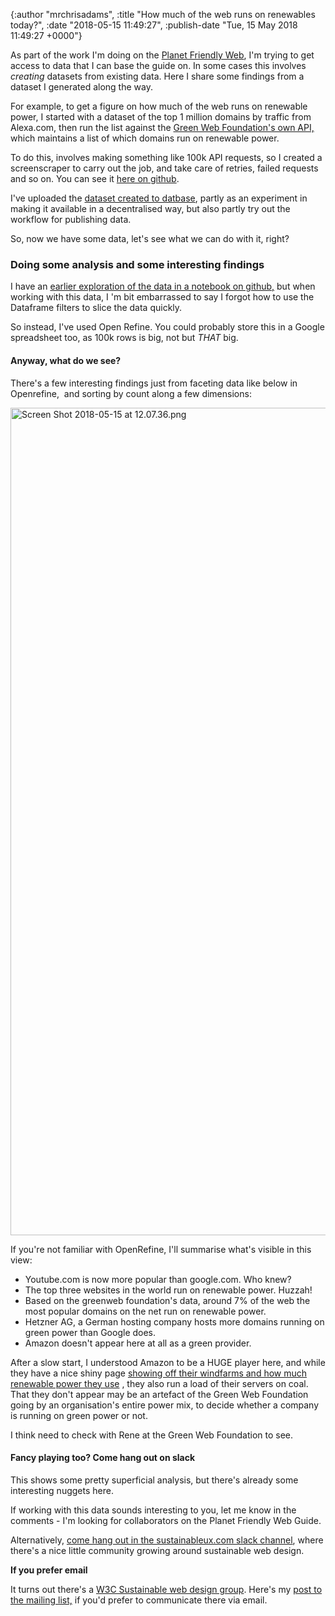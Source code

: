 

{:author "mrchrisadams", :title "How much of the web runs on renewables today?", :date "2018-05-15 11:49:27", :publish-date "Tue, 15 May 2018 11:49:27 +0000"}



<!-- content below -->

As part of the work I'm doing on the <a href="http://planetfriendlyweb.org/">Planet Friendly Web</a>, I'm trying to get access to data that I can base the guide on. In some cases this involves <em>creating</em> datasets from existing data. Here I share some findings from a dataset I generated along the way.

For example, to get a figure on how much of the web runs on renewable power, I started with a dataset of the top 1 million domains by traffic from Alexa.com, then run the list against the <a href="https://www.thegreenwebfoundation.org/green-web-feed/">Green Web Foundation's own API,</a> which maintains a list of which domains run on renewable power.

To do this, involves making something like 100k API requests, so I created a screenscraper to carry out the job, and take care of retries, failed requests and so on. You can see it <a href="https://github.com/productscience/pfw-top-mil">here on github</a>.

I've uploaded the <a href="https://datbase.org/view?query=8be6d29e63b010bb4240dc366e578e1f7f91e89a73062a7802c5b83d9cc793fe">dataset created to datbase</a>, partly as an experiment in making it available in a decentralised way, but also partly try out the workflow for publishing data.

So, now we have some data, let's see what we can do with it, right?

<h3>Doing some analysis and some interesting findings</h3>

I have an <a href="https://github.com/productscience/planet-friendly-web/blob/master/binder/how-much-web-renewable.ipynb">earlier exploration of the data in a notebook on github,</a> but when working with this data, I 'm bit embarrassed to say I forgot how to use the Dataframe filters to slice the data quickly.

So instead, I've used Open Refine. You could probably store this in a Google spreadsheet too, as 100k rows is big, not but <em>THAT</em> big.

<h4>Anyway, what do we see?</h4>

There's a few interesting findings just from faceting data like below in Openrefine,  and sorting by count along a few dimensions:

<img class="alignnone size-full wp-image-2979" src="https://mrchrisadamsblog.files.wordpress.com/2018/05/screen-shot-2018-05-15-at-12-07-36.png" alt="Screen Shot 2018-05-15 at 12.07.36.png" width="2466" height="1324" />

If you're not familiar with OpenRefine, I'll summarise what's visible in this view:

<ul>
    <li>Youtube.com is now more popular than google.com. Who knew?</li>
    <li>The top three websites in the world run on renewable power. Huzzah!</li>
    <li>Based on the greenweb foundation's data, around 7% of the web the most popular domains on the net run on renewable power.</li>
    <li>Hetzner AG, a German hosting company hosts more domains running on green power than Google does.</li>
    <li>Amazon doesn't appear here at all as a green provider.</li>
</ul>

After a slow start, I understood Amazon to be a HUGE player here, and while they have a nice shiny page <a href="https://aws.amazon.com/about-aws/sustainability/">showing off their windfarms and how much renewable power they use</a> , they also run a load of their servers on coal. That they don't appear may be an artefact of the Green Web Foundation going by an organisation's entire power mix, to decide whether a company is running on green power or not.

I think need to check with Rene at the Green Web Foundation to see.

<h4>Fancy playing too? Come hang out on slack</h4>

This shows some pretty superficial analysis, but there's already some interesting nuggets here.

If working with this data sounds interesting to you, let me know in the comments - I'm looking for collaborators on the Planet Friendly Web Guide.

Alternatively, <a href="https://join.slack.com/t/sustainableux/shared_invite/enQtMzY0MTQ0NjY5OTQxLWIyYmFhMTkxMjM3ZjMyMjFiYWIyY2JiN2VlMDQ5YWVhZWYwMjdiNzRhNzI0Y2Y2OWE1MGI2MjY2M2EzNzBmOGU">come hang out in the sustainableux.com slack channel</a>, where there's a nice little community growing around sustainable web design.

<strong>If you prefer email</strong>

It turns out there's a <a href="https://www.w3.org/community/sustyweb/">W3C Sustainable web design group</a>. Here's my <a href="https://lists.w3.org/Archives/Public/public-sustyweb/2018May/0011.html">post to the mailing list,</a> if you'd prefer to communicate there via email.

&nbsp;

&nbsp;

